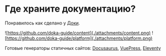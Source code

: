 # Где храните документацию?
Понравилось как сделано у [Доки](https://doka.guide/).

![https://github.com/doka-guide/content](./attachments/content.png)
![https://github.com/doka-guide/platform](./attachments/platform.png)

Готовые генераторы статичных сайтов: [Docusaurus](https://docusaurus.io), [VuePress](https://vuepress.vuejs.org), [Eleventy](https://www.11ty.dev)